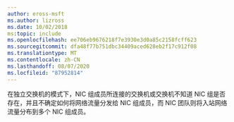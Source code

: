 ```yaml
---
author: eross-msft
ms.author: lizross
ms.date: 10/02/2018
ms:topic: include
ms.openlocfilehash: ee706eb9676218f7e3930e3d0a85c2158fcff623
ms.sourcegitcommit: dfa48f77b751dbc34409aced628eb2f17c912f08
ms.translationtype: MT
ms.contentlocale: zh-CN
ms.lasthandoff: 08/07/2020
ms.locfileid: "87952814"
---
```

在独立交换机的模式下，NIC 组成员所连接的交换机或交换机不知道 NIC 组是否存在，并且不确定如何将网络流量分发给 NIC 组成员，而 NIC 团队则将入站网络流量分布到多个 NIC 组成员。